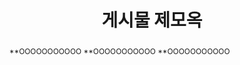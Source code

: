 ---
title: '게시물 제모옥'

# Authors
authors:
  - 김현아

# Author notes (optional)
author_notes:
  - ''
  - ''
  - ''
  - 'Corresponding author'

# date format: '2013-07-01T00:00:00Z'
# date: '2024-03-20'

# Schedule page publish date (NOT publication's date).
publishDate: '2024-03-20'

# Publication type.
publication_types: ['article-journal']

abstract: |
  **OOOOOOOOOOO
  **OOOOOOOOOOO
  **OOOOOOOOOOO  

summary: 가이드...

tags: ['태그1', '태그2', ]



# Display this page in the Featured widget?
featured: true

# Custom links (uncomment lines below)
# links:
# - name: Custom Link
#   url: http://example.org

url_pdf: 'https://hyuunaa.github.io/publication/0020-fine-grained-binary-object-segmentation-in-remote-sensing-imagery-via-path-selective-test-time-adaptation/test.pdf'
# url_code: ''
# url_dataset: '{{url_dataset}}'
# url_poster: '{{url_poster}}'
# url_project: ''
# url_slides: ''
# url_source: 'https://doi.org/10.1109/TGRS.2024.3378311'
# url_video: ''

# Featured image
# To use, add an image named `featured.jpg/png` to your page's folder.
image:
  caption: 'Image credit: [**Unsplash**](https://unsplash.com/photos/pLCdAaMFLTE)'
  focal_point: ''
  preview_only: false

# Associated Projects (optional).
#   Associate this publication with one or more of your projects.
#   Simply enter your project's folder or file name without extension.
#   E.g. `internal-project` references `content/project/internal-project/index.md`.
#   Otherwise, set `projects: []`.
# projects:
#   - example

# Slides (optional).
#   Associate this publication with Markdown slides.
#   Simply enter your slide deck's filename without extension.
#   E.g. `slides: "example"` references `content/slides/example/index.md`.
#   Otherwise, set `slides: ""`.
# slides: example
---